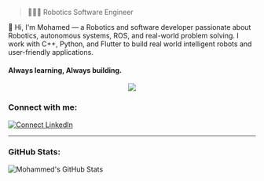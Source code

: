> 👨🏻‍💻 Robotics Software Engineer
> 
👋 Hi, I'm Mohamed — a Robotics and software developer passionate about Robotics, autonomous systems, ROS, and real-world problem solving. I work with C++, Python, and Flutter to build real world intelligent robots and user-friendly applications.

#### Always learning, Always building.


<p align="center">
  <a href="https://skillicons.dev">
    <img src="https://skillicons.dev/icons?i=git,github,ros,cpp,c,cmake" />
  </a>
</p>

### Connect with me:
[![Connect LinkedIn](https://img.shields.io/badge/LinkedIn-0077B5?style=for-the-badge&logo=linkedin&logoColor=white)](https://www.linkedin.com/in/mohamed-fathalla~1/)

---

### GitHub Stats:
<img align="center" alt="Mohammed's GitHub Stats" src="https://github-readme-stats.vercel.app/api?username=MohammedFathalla&show_icons=true&hide_border=true&title_color=1E90FF&icon_color=00BFFF&bg_color=000000&text_color=E0F0FF&border_color=1E90FF" />
